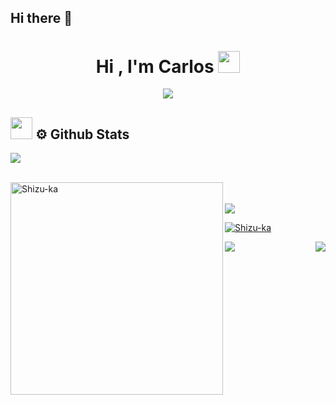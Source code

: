 ## Hi there 👋

<!--
**ChinaCarlos** is a ✨ _special_ ✨ repository because its `README.md` (this file) appears on your GitHub profile.

Here are some ideas to get you started:

- 🔭 I’m currently working on ...
- 🌱 I’m currently learning ...
- 👯 I’m looking to collaborate on ...
- 🤔 I’m looking for help with ...
- 💬 Ask me about ...
- 📫 How to reach me: ...
- 😄 Pronouns: ...
- ⚡ Fun fact: ...
-->

<h1 align="center"><b>Hi , I'm Carlos </b><img src="https://media.giphy.com/media/hvRJCLFzcasrR4ia7z/giphy.gif"
      width="35"></h1>
  <p align="center">
    <a href="https://github.com/DenverCoder1/readme-typing-svg"><img
        src="https://readme-typing-svg.herokuapp.com?font=Time+New+Roman&color=cyan&size=25&center=true&vCenter=true&width=600&height=100&lines=Hellow+World+...&hearts;++;Self-taught+Full-Stack+Developer,;Computer+Science+Student,;Machine+Learning+Enthusiast,;Love+Playing+With+Data,;Love+to+Learn+New+Stuffs..<3"></a>
  </p>

  ## <img src="https://media.giphy.com/media/iY8CRBdQXODJSCERIr/giphy.gif" width="35"><b> ⚙️ Github Stats </b>
  ![](https://komarev.com/ghpvc/?username=ChinaCarlos&color=ff69b4)
  <br></br>

  <a href="https://github.com/Shizu-ka/">
    <img
      src="https://github-readme-stats.vercel.app/api/top-langs/?username=ChinaCarlos&langs_count=10&layout=compact&theme=tokyonight&hide_border=true&rank_icon=github&show_icons=true"
      width="340" align=left alt="Shizu-ka" /> </p>
    <br></br>
    <img
      src="https://github-readme-stats.vercel.app/api?username=ChinaCarlos&show_icons=true&theme=tokyonight&hide_border=true" />
    <p><img align="center"
        src="https://github-readme-streak-stats.herokuapp.com/?user=ChinaCarlos&theme=tokyonight&hide_border=true"
        alt="Shizu-ka" /></p>
  </a>

  <img src="https://user-images.githubusercontent.com/73097560/115834477-dbab4500-a447-11eb-908a-139a6edaec5c.gif">
<img align="right" src="https://github-readme-stats.vercel.app/api?username=ChinaCarlos&show_icons=true&icon_color=CE1D2D&text_color=718096&bg_color=ffffff&hide_title=true" />
